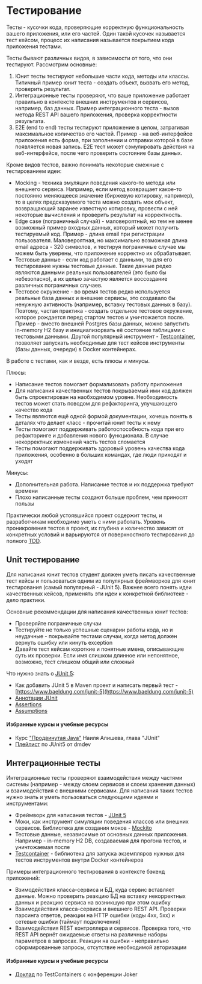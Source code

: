 # Тестирование

Тесты - кусочки кода, проверяющие корректную функциональность вашего приложения, или его частей. Один такой кусочек называется тест кейсом, процесс их написания называется покрытием кода приложения тестами.

Тесты бывают различных видов, в зависимости от того, что они тестируют. Рассмотрим основные:
1. Юнит тесты тестируют небольшие части кода, методы или классы. Типичный пример юнит теста - создать объект, вызвать его метод, проверить результат.
2. Интеграционные тесты проверяют, что ваше приложение работает правильно в контексте внешних инструментов и сервисов, например, баз данных. Пример интеграционного теста - вызов метода REST API вашего приложения, проверка корректности результата.
3. E2E (end to end) тесты тестируют приложение в целом, затрагивая максимальное количество его частей. Пример - на веб-интерфейсе приложения есть форма, при заполнении и отправки которой в базе появляется новая запись. E2E тест может сэмулировать действия на веб-интерфейсе, после чего проверить состояние базы данных.

Кроме видов тестов, важно понимать некоторые смежные с тестированием идеи:
- Mocking - техника эмуляции поведения какого-то метода или внешнего сервиса. Например, если метод возвращает какое-то постоянно меняющееся значение (биржевую котировку, например), то в целях предсказуемого теста можно создать мок объект, возвращающий заранее известную котировку, провести с ней некоторые вычисления и проверить результат на корректность.
- Edge case (пограничный случай) - маловероятный, но тем не менее возможный пример входных данных, который может получить тестируемый код. Пример - длина email при регистрации пользователя. Маловероятная, но максимально возможная длина email адреса - 320 символов, и тестируя пограничные случае мы можем быть уверены, что приложение корректно их обрабатывает.
- Тестовые данные - если код работает с данными, то для его тестирование нужны тестовые данные. Такие данные редко являются данными реальных пользователей (это было бы небезопасно), а их целью зачастую является воссоздание различных пограничных случаев.
- Тестовое окружение - во время тестов редко используется реальные база данных и внешние сервисы, это создавало бы ненужную активность (например, вставку тестовых данных в базу). Поэтому, частая практика - создать отдельное тестовое окружение, которое рождается перед стартом тестов и уничтожается после. Пример - вместо внешней Postgres базы данных, можно запустить in-memory H2 базу и инициализорвать её состояние таблицами с тестовыми данными. Другой популярный инструмент - [Testcontainer](https://www.testcontainers.org/), позволяет запускать необходимые для тест кейсов инструменты (базы данных, очереди) в Docker контейнерах.

В работе с тестами, как и везде, есть плюсы и минусы.

Плюсы:
- Написание тестов помогает формализовать работу приложения
- Для написания качественных тестов покрываемый ими код должен быть спроектирован на наобходимом уровне. Необходимость тестов может стать поводом для рефакторинга, улучшающего качество кода
- Тесты являются ещё одной формой документации, хочешь понять в деталях что делает класс - прочитай юнит тесты к нему
- Тесты помогают поддерживать работоспособность кода при его рефакторинге и добавления нового функционала. В случае некорректных изменений часть тестов сломается
- Тесты помогают поддерживать здоровый уровень качества кода приложения, особенно в больших командах, где люди приходят и уходят

Минусы:
- Дополнительная работа. Написание тестов и их поддержка требуют времени
- Плохо написанные тесты создают больше проблем, чем приносят пользы

Практически любой устоявшийся проект содержит тесты, и разработчикам необходимо уметь с ними работать. Уровень проникровения тестов в проект, их глубина и количество зависят от конкретных условий и варьируются от поверхностного тестирования до полного [TDD](https://ru.wikipedia.org/wiki/%D0%A0%D0%B0%D0%B7%D1%80%D0%B0%D0%B1%D0%BE%D1%82%D0%BA%D0%B0_%D1%87%D0%B5%D1%80%D0%B5%D0%B7_%D1%82%D0%B5%D1%81%D1%82%D0%B8%D1%80%D0%BE%D0%B2%D0%B0%D0%BD%D0%B8%D0%B5).

## Unit тестирование

Для написания юнит тестов студент должен уметь писать качественные тест кейсы и пользоваться одним из популярных фреймворков для юнит тестирования (самый популярный - JUnit 5). Важнее всего понять идеи качественных кейсов, применять эти идеи к конкретной библиотеке - дело практики.

Основные рекоммендации для написания качественных юнит тестов:
- Проверяйте пограничные случаи
- Тестируйте не только успешные сценарии работы кода, но и неудачные - покрывайте тестами случаи, когда метод должен вернуть ошибку или кинуть exception
- Давайте тест кейсам короткие и понятные имена, описывающие суть их проверки. Если имя слишком длинное или непонятное, возможно, тест слишком общий или сложный

Что нужно знать о [JUnit 5](https://junit.org/junit5/):
- Как добавить JUnit 5 в Maven проект и написать первый тест - [https://www.baeldung.com/junit-5](https://www.baeldung.com/junit-5)
- [Аннотации JUnit](https://junit.org/junit5/docs/current/user-guide/#writing-tests-annotations)
- [Assertions](https://junit.org/junit5/docs/current/user-guide/#writing-tests-assertions)
- [Assumptions](https://junit.org/junit5/docs/current/user-guide/#writing-tests-assumptions)

#### Избранные курсы и учебные ресурсы

- Курс ["Продвинутая Java"](https://www.udemy.com/course/javarussia/) Наиля Алишева, глава "JUnit"
- [Плейлист](https://www.youtube.com/playlist?list=PLnh8EajVFTl5AqvBosxUefReW4nC35P0x) по JUnit5 от dmdev

## Интеграционные тесты

Интеграционные тесты проверяют взаимодействия между частями системы (например - между слоем сервисов и слоем хранения данных) и взаимодействия с внешними сервисами. Для написания таких тестов нужно знать и уметь пользоваться следующими идеями и инструментами:
- Фреймворк для написания тестов - [JUnit 5](https://junit.org/junit5/)
- Моки, как инструмент симуляции поведения классов или внешних сервисов. Библиотека для создания моков - [Mockito](https://site.mockito.org/)
- Тестовые данные, независимые от основных данных приложения. Например - in-memory H2 DB, создаваемая для прогона тестов, и уничтожаемая после
- [Testcontainer](https://www.testcontainers.org/) - библиотека для запуска экземпляров нужных для тестов инструментов внутри Docker контейнеров

Примеры интеграционного тестирования в контексте бэкенд приложений:
- Взимодействия класса-сервиса и БД, куда сервис вставляет данные. Можно проверить реакцию БД на вставку некорректных данных и реакцию сервиса на возникшую при этом ошибку
- Взаимодействия класса-сервиса и внешнего REST API. Проверки парсинга ответов, реакции на HTTP ошибки (коды 4xx, 5xx) и сетевые ошибки (таймаут подключения)
- Взаимодействия REST контроллера и сервисов. Проверка того, что REST API вернёт ожидаемые ответы на различные наборы параметров в запросах. Реакции на ошибки - неправильно сформированные запросы, отсутствие необходимой авторизации

#### Избранные курсы и учебные ресурсы

- [Доклад](https://www.youtube.com/watch?v=PEVVvZOt7bY) по TestContainers с конференции Joker
